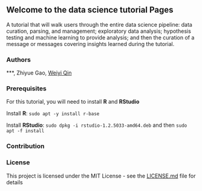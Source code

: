 ## Welcome to the data science tutorial Pages

A tutorial that will walk users through the entire data science pipeline: data curation, parsing, and management; exploratory data analysis; hypothesis testing and machine learning to provide analysis; and then the curation of a message or messages covering insights learned during the tutorial. 

### Authors

***, Zhiyue Gao, [Weiyi Qin](https://github.com/Weiyi-Q)

### Prerequisites 
For this tutorial, you will need to install **R** and **RStudio** 

Install **R**: `sudo apt -y install r-base`

Install **RStudio**: `sudo dpkg -i rstudio-1.2.5033-amd64.deb` and then `sudo apt -f install`

### Contribution


### License
This project is licensed under the MIT License - see the [LICENSE.md](https://github.com/Weiyi-Q/cmsc320FinalProj/blob/master/LICENSE) file for details
